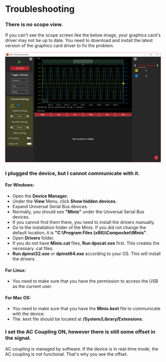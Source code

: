 # Troubleshooting

### There is no scope view.

If you can't see the scope screen like the below image, your graphics card's driver may not be up to date. You need to download and install the latest version of the graphics card driver to fix the problem. 

![](../.gitbook/assets/image%20%284%29.png)

### I plugged the device, but I cannot communicate with it.

#### For Windows:

* Open the **Device Manager.**
* Under the **View** Menu, click **Show hidden devices.**
* Expand Universal Serial Bus devices.
* Normally, you should see **"Minis"** under the Universal Serial Bus devices.
* If you cannot find them there, you need to install the drivers manually.
* Go to the installation folder of the Minis. If you did not change the default location, it is **"C:\Program Files \(x86\)\Compocket\Minis"**. 
* Open **Drivers** folder.
* If you do not have **Minis.cat** files, **Run dpscat.exe** first. This creates the necessary .cat files.
* **Run dpinst32.exe** or **dpinst64.exe** according to your OS. This will install the drivers.

#### **For Linux:**

* You need to make sure that you have the permission to access the USB as the current user.

#### For Mac OS:

* You need to make sure that you have the **Minis.kext** file to communicate with the device.
* The .kext file should be located at **/System/Library/Extensions.** 

### I set the AC Coupling ON, however there is still some offset in the signal.

AC coupling is managed by software. If the device is in real-time mode, the AC coupling is not functional. That's why you see the offset. 



